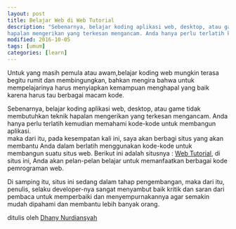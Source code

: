 ```yaml
---
layout: post
title: Belajar Web di Web Tutorial
description: "Sebenarnya, belajar koding aplikasi web, desktop, atau game tidak membutuhkan teknik
hapalan mengerikan yang terkesan mengancam. Anda hanya perlu terlatih kemudian"
modified: 2016-10-05
tags: [umum]
categories: [learn]
---
```

  
Untuk yang masih pemula atau awam,belajar koding web mungkin terasa begitu rumit
dan membingungkan, bahkan mengira bahwa untuk mempelajarinya harus menyiapkan kemampuan
menghapal yang baik karena harus tau berbagai macam kode.  
<!-- more -->
Sebenarnya, belajar koding aplikasi web, desktop, atau game tidak membutuhkan teknik
hapalan mengerikan yang terkesan mengancam. Anda hanya perlu terlatih kemudian 
memahami kode-kode untuk membangun aplikasi.  
maka dari itu, pada kesempatan kali ini, saya akan berbagi situs yang akan membantu 
Anda dalam berlatih menggunakan kode-kode untuk membangun suatu situs web. Berikut ini 
adalah situsnya : <a href="https://dhanyn10.github.io/dev/tutorial/tutorial-html" target="_blank">Web Tutorial</a>, di 
situs ini, Anda akan pelan-pelan belajar untuk memanfaatkan berbagai kode pemrograman 
web.
  
Di samping itu, situs ini sedang dalam tahap pengembangan, maka dari itu, penulis, 
selaku developer-nya sangat menyambut baik kritik dan saran dari pembaca untuk 
memperbaiki dan menyempurnakannya agar semakin mudah dipahami dan membantu 
lebih banyak orang.
  
ditulis oleh <a href="https://github.com/dhanyn10">Dhany Nurdiansyah</a>